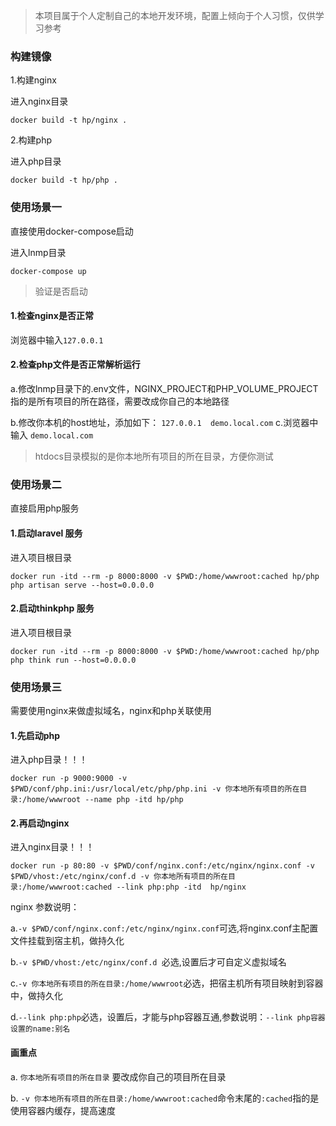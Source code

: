 > 本项目属于个人定制自己的本地开发环境，配置上倾向于个人习惯，仅供学习参考
### 构建镜像
1.构建nginx

进入nginx目录
```
docker build -t hp/nginx .
```
2.构建php

进入php目录
```
docker build -t hp/php .
```

### 使用场景一
直接使用docker-compose启动

进入lnmp目录
```
docker-compose up
```
> 验证是否启动
#### 1.检查nginx是否正常
浏览器中输入`127.0.0.1`

#### 2.检查php文件是否正常解析运行
a.修改lnmp目录下的.env文件，NGINX_PROJECT和PHP_VOLUME_PROJECT指的是所有项目的所在路径，需要改成你自己的本地路径

b.修改你本机的host地址，添加如下：
`127.0.0.1  demo.local.com`
c.浏览器中输入
`demo.local.com`

> htdocs目录模拟的是你本地所有项目的所在目录，方便你测试

### 使用场景二
直接启用php服务
#### 1.启动laravel 服务
进入项目根目录
```
docker run -itd --rm -p 8000:8000 -v $PWD:/home/wwwroot:cached hp/php php artisan serve --host=0.0.0.0
```
#### 2.启动thinkphp 服务
进入项目根目录
```
docker run -itd --rm -p 8000:8000 -v $PWD:/home/wwwroot:cached hp/php php think run --host=0.0.0.0
```

### 使用场景三
需要使用nginx来做虚拟域名，nginx和php关联使用

#### 1.先启动php
进入php目录！！！
```
docker run -p 9000:9000 -v $PWD/conf/php.ini:/usr/local/etc/php/php.ini -v 你本地所有项目的所在目录:/home/wwwroot --name php -itd hp/php
```

#### 2.再启动nginx
进入nginx目录！！！
```
docker run -p 80:80 -v $PWD/conf/nginx.conf:/etc/nginx/nginx.conf -v $PWD/vhost:/etc/nginx/conf.d -v 你本地所有项目的所在目录:/home/wwwroot:cached --link php:php -itd  hp/nginx
```
nginx 参数说明：

a.`-v $PWD/conf/nginx.conf:/etc/nginx/nginx.conf`可选,将nginx.conf主配置文件挂载到宿主机，做持久化

b.`-v $PWD/vhost:/etc/nginx/conf.d `必选,设置后才可自定义虚拟域名

c.`-v 你本地所有项目的所在目录:/home/wwwroot`必选，把宿主机所有项目映射到容器中，做持久化

d.`--link php:php`必选，设置后，才能与php容器互通,参数说明：`--link php容器设置的name:别名`





#### 画重点

a. `你本地所有项目的所在目录` 要改成你自己的项目所在目录

b. `-v 你本地所有项目的所在目录:/home/wwwroot:cached`命令末尾的`:cached`指的是使用容器内缓存，提高速度
